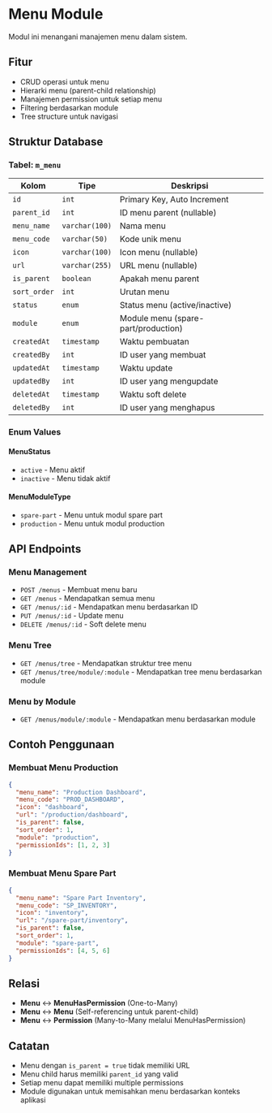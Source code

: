# Menu Module

Modul ini menangani manajemen menu dalam sistem.

## Fitur

- CRUD operasi untuk menu
- Hierarki menu (parent-child relationship)
- Manajemen permission untuk setiap menu
- Filtering berdasarkan module
- Tree structure untuk navigasi

## Struktur Database

### Tabel: `m_menu`

| Kolom | Tipe | Deskripsi |
|-------|------|-----------|
| `id` | `int` | Primary Key, Auto Increment |
| `parent_id` | `int` | ID menu parent (nullable) |
| `menu_name` | `varchar(100)` | Nama menu |
| `menu_code` | `varchar(50)` | Kode unik menu |
| `icon` | `varchar(100)` | Icon menu (nullable) |
| `url` | `varchar(255)` | URL menu (nullable) |
| `is_parent` | `boolean` | Apakah menu parent |
| `sort_order` | `int` | Urutan menu |
| `status` | `enum` | Status menu (active/inactive) |
| `module` | `enum` | Module menu (spare-part/production) |
| `createdAt` | `timestamp` | Waktu pembuatan |
| `createdBy` | `int` | ID user yang membuat |
| `updatedAt` | `timestamp` | Waktu update |
| `updatedBy` | `int` | ID user yang mengupdate |
| `deletedAt` | `timestamp` | Waktu soft delete |
| `deletedBy` | `int` | ID user yang menghapus |

### Enum Values

#### MenuStatus
- `active` - Menu aktif
- `inactive` - Menu tidak aktif

#### MenuModuleType
- `spare-part` - Menu untuk modul spare part
- `production` - Menu untuk modul production

## API Endpoints

### Menu Management
- `POST /menus` - Membuat menu baru
- `GET /menus` - Mendapatkan semua menu
- `GET /menus/:id` - Mendapatkan menu berdasarkan ID
- `PUT /menus/:id` - Update menu
- `DELETE /menus/:id` - Soft delete menu

### Menu Tree
- `GET /menus/tree` - Mendapatkan struktur tree menu
- `GET /menus/tree/module/:module` - Mendapatkan tree menu berdasarkan module

### Menu by Module
- `GET /menus/module/:module` - Mendapatkan menu berdasarkan module

## Contoh Penggunaan

### Membuat Menu Production
```json
{
  "menu_name": "Production Dashboard",
  "menu_code": "PROD_DASHBOARD",
  "icon": "dashboard",
  "url": "/production/dashboard",
  "is_parent": false,
  "sort_order": 1,
  "module": "production",
  "permissionIds": [1, 2, 3]
}
```

### Membuat Menu Spare Part
```json
{
  "menu_name": "Spare Part Inventory",
  "menu_code": "SP_INVENTORY",
  "icon": "inventory",
  "url": "/spare-part/inventory",
  "is_parent": false,
  "sort_order": 1,
  "module": "spare-part",
  "permissionIds": [4, 5, 6]
}
```

## Relasi

- **Menu** ↔ **MenuHasPermission** (One-to-Many)
- **Menu** ↔ **Menu** (Self-referencing untuk parent-child)
- **Menu** ↔ **Permission** (Many-to-Many melalui MenuHasPermission)

## Catatan

- Menu dengan `is_parent = true` tidak memiliki URL
- Menu child harus memiliki `parent_id` yang valid
- Setiap menu dapat memiliki multiple permissions
- Module digunakan untuk memisahkan menu berdasarkan konteks aplikasi
